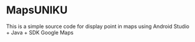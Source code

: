 # MapsUNIKU
This is a simple source code for display point in maps using Android Studio + Java + SDK Google Maps

